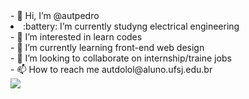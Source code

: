<body>
- 👋 Hi, I’m @autpedro<br>
<li>:battery: I’m currently studyng electrical engineering</li>
- 👀 I’m interested in learn codes<br>
- 🌱 I’m currently learning front-end web design<br>
- 💞️ I’m looking to collaborate on internship/traine jobs<br>
- 📫 How to reach me autdolol@aluno.ufsj.edu.br<br>
<img src="https://pbs.twimg.com/profile_images/591818220006309888/h5AFqHxI_400x400.png">
<body>

<!---
autpedro/autpedro is a ✨ special ✨ repository because its `README.md` (this file) appears on your GitHub profile.
You can click the Preview link to take a look at your changes.
--->
